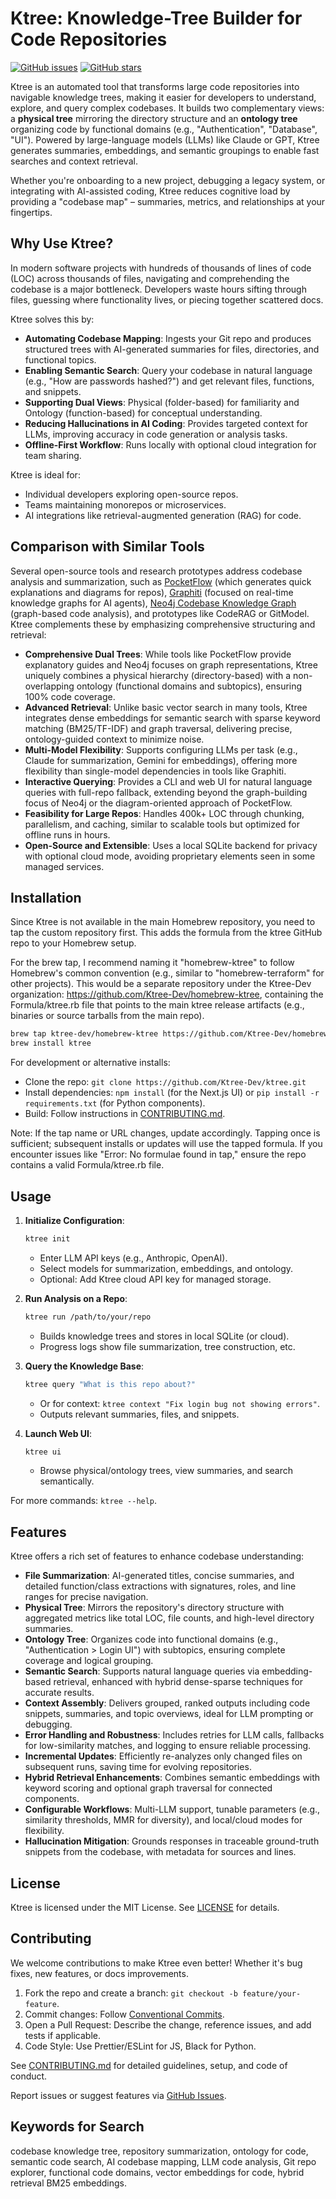 # Ktree: Knowledge-Tree Builder for Code Repositories

[![GitHub issues](https://img.shields.io/github/issues/Ktree-Dev/ktree)](https://github.com/Ktree-Dev/ktree/issues)
[![GitHub stars](https://img.shields.io/github/stars/Ktree-Dev/ktree)](https://github.com/Ktree-Dev/ktree/stargazers)

Ktree is an automated tool that transforms large code repositories into navigable knowledge trees, making it easier for developers to understand, explore, and query complex codebases. It builds two complementary views: a **physical tree** mirroring the directory structure and an **ontology tree** organizing code by functional domains (e.g., "Authentication", "Database", "UI"). Powered by large-language models (LLMs) like Claude or GPT, Ktree generates summaries, embeddings, and semantic groupings to enable fast searches and context retrieval.

Whether you're onboarding to a new project, debugging a legacy system, or integrating with AI-assisted coding, Ktree reduces cognitive load by providing a "codebase map" – summaries, metrics, and relationships at your fingertips.

## Why Use Ktree?

In modern software projects with hundreds of thousands of lines of code (LOC) across thousands of files, navigating and comprehending the codebase is a major bottleneck. Developers waste hours sifting through files, guessing where functionality lives, or piecing together scattered docs.

Ktree solves this by:
- **Automating Codebase Mapping**: Ingests your Git repo and produces structured trees with AI-generated summaries for files, directories, and functional topics.
- **Enabling Semantic Search**: Query your codebase in natural language (e.g., "How are passwords hashed?") and get relevant files, functions, and snippets.
- **Supporting Dual Views**: Physical (folder-based) for familiarity and Ontology (function-based) for conceptual understanding.
- **Reducing Hallucinations in AI Coding**: Provides targeted context for LLMs, improving accuracy in code generation or analysis tasks.
- **Offline-First Workflow**: Runs locally with optional cloud integration for team sharing.

Ktree is ideal for:
- Individual developers exploring open-source repos.
- Teams maintaining monorepos or microservices.
- AI integrations like retrieval-augmented generation (RAG) for code.

## Comparison with Similar Tools

Several open-source tools and research prototypes address codebase analysis and summarization, such as [PocketFlow](https://zacharyhuang.substack.com/p/ai-codebase-knowledge-builder-full) (which generates quick explanations and diagrams for repos), [Graphiti](https://github.com/getzep/graphiti) (focused on real-time knowledge graphs for AI agents), [Neo4j Codebase Knowledge Graph](https://neo4j.com/blog/developer/codebase-knowledge-graph/) (graph-based code analysis), and prototypes like CodeRAG or GitModel. Ktree complements these by emphasizing comprehensive structuring and retrieval:

- **Comprehensive Dual Trees**: While tools like PocketFlow provide explanatory guides and Neo4j focuses on graph representations, Ktree uniquely combines a physical hierarchy (directory-based) with a non-overlapping ontology (functional domains and subtopics), ensuring 100% code coverage.
- **Advanced Retrieval**: Unlike basic vector search in many tools, Ktree integrates dense embeddings for semantic search with sparse keyword matching (BM25/TF-IDF) and graph traversal, delivering precise, ontology-guided context to minimize noise.
- **Multi-Model Flexibility**: Supports configuring LLMs per task (e.g., Claude for summarization, Gemini for embeddings), offering more flexibility than single-model dependencies in tools like Graphiti.
- **Interactive Querying**: Provides a CLI and web UI for natural language queries with full-repo fallback, extending beyond the graph-building focus of Neo4j or the diagram-oriented approach of PocketFlow.
- **Feasibility for Large Repos**: Handles 400k+ LOC through chunking, parallelism, and caching, similar to scalable tools but optimized for offline runs in hours.
- **Open-Source and Extensible**: Uses a local SQLite backend for privacy with optional cloud mode, avoiding proprietary elements seen in some managed services.

## Installation

Since Ktree is not available in the main Homebrew repository, you need to tap the custom repository first. This adds the formula from the ktree GitHub repo to your Homebrew setup.

For the brew tap, I recommend naming it "homebrew-ktree" to follow Homebrew's common convention (e.g., similar to "homebrew-terraform" for other projects). This would be a separate repository under the Ktree-Dev organization: https://github.com/Ktree-Dev/homebrew-ktree, containing the Formula/ktree.rb file that points to the main ktree release artifacts (e.g., binaries or source tarballs from the main repo).

```bash
brew tap ktree-dev/homebrew-ktree https://github.com/Ktree-Dev/homebrew-ktree.git
brew install ktree
```

For development or alternative installs:
- Clone the repo: `git clone https://github.com/Ktree-Dev/ktree.git`
- Install dependencies: `npm install` (for the Next.js UI) or `pip install -r requirements.txt` (for Python components).
- Build: Follow instructions in [CONTRIBUTING.md](#contributing).

Note: If the tap name or URL changes, update accordingly. Tapping once is sufficient; subsequent installs or updates will use the tapped formula. If you encounter issues like "Error: No formulae found in tap," ensure the repo contains a valid Formula/ktree.rb file.

## Usage

1. **Initialize Configuration**:
   ```bash
   ktree init
   ```
   - Enter LLM API keys (e.g., Anthropic, OpenAI).
   - Select models for summarization, embeddings, and ontology.
   - Optional: Add Ktree cloud API key for managed storage.

2. **Run Analysis on a Repo**:
   ```bash
   ktree run /path/to/your/repo
   ```
   - Builds knowledge trees and stores in local SQLite (or cloud).
   - Progress logs show file summarization, tree construction, etc.

3. **Query the Knowledge Base**:
   ```bash
   ktree query "What is this repo about?"
   ```
   - Or for context: `ktree context "Fix login bug not showing errors"`.
   - Outputs relevant summaries, files, and snippets.

4. **Launch Web UI**:
   ```bash
   ktree ui
   ```
   - Browse physical/ontology trees, view summaries, and search semantically.

For more commands: `ktree --help`.

## Features

Ktree offers a rich set of features to enhance codebase understanding:

- **File Summarization**: AI-generated titles, concise summaries, and detailed function/class extractions with signatures, roles, and line ranges for precise navigation.
- **Physical Tree**: Mirrors the repository's directory structure with aggregated metrics like total LOC, file counts, and high-level directory summaries.
- **Ontology Tree**: Organizes code into functional domains (e.g., "Authentication > Login UI") with subtopics, ensuring complete coverage and logical grouping.
- **Semantic Search**: Supports natural language queries via embedding-based retrieval, enhanced with hybrid dense-sparse techniques for accurate results.
- **Context Assembly**: Delivers grouped, ranked outputs including code snippets, summaries, and topic overviews, ideal for LLM prompting or debugging.
- **Error Handling and Robustness**: Includes retries for LLM calls, fallbacks for low-similarity matches, and logging to ensure reliable processing.
- **Incremental Updates**: Efficiently re-analyzes only changed files on subsequent runs, saving time for evolving repositories.
- **Hybrid Retrieval Enhancements**: Combines semantic embeddings with keyword scoring and optional graph traversal for connected components.
- **Configurable Workflows**: Multi-LLM support, tunable parameters (e.g., similarity thresholds, MMR for diversity), and local/cloud modes for flexibility.
- **Hallucination Mitigation**: Grounds responses in traceable ground-truth snippets from the codebase, with metadata for sources and lines.

## License

Ktree is licensed under the MIT License. See [LICENSE](LICENSE) for details.

## Contributing

We welcome contributions to make Ktree even better! Whether it's bug fixes, new features, or docs improvements.

1. Fork the repo and create a branch: `git checkout -b feature/your-feature`.
2. Commit changes: Follow [Conventional Commits](https://www.conventionalcommits.org/).
3. Open a Pull Request: Describe the change, reference issues, and add tests if applicable.
4. Code Style: Use Prettier/ESLint for JS, Black for Python.

See [CONTRIBUTING.md](CONTRIBUTING.md) for detailed guidelines, setup, and code of conduct.

Report issues or suggest features via [GitHub Issues](https://github.com/Ktree-Dev/ktree/issues).

## Keywords for Search

codebase knowledge tree, repository summarization, ontology for code, semantic code search, AI codebase mapping, LLM code analysis, Git repo explorer, functional code domains, vector embeddings for code, hybrid retrieval BM25 embeddings.